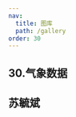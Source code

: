```yaml
---
nav:
  title: 图库
  path: /gallery
order: 30
---
```


## 30.气象数据

## 苏毓斌

<code src= './meteorological/index.tsx'>
